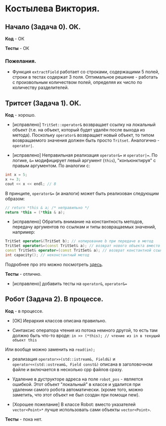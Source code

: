 # Костылева Виктория.

## Начало (Задача 0). ОК.

**Код** - ОК

**Тесты** - ОК

### Пожелания.

- Функция `extractField` работает со строками, содержащими 5 полей, строки в тестах содержат 3 поля. Оптимальное решение - работать с произвольным количеством полей, определяя их число по количеству разделителей.

## Тритсет (Задача 1). ОК.

**Код** - хорошо.

- [исправлено] `TritSet::operator&` возвращает ссылку на локальный объект (т.е. на объект, который будет удалён после выхода из метода).
Поскольку `operator&` возвращает новый объект, то типом возвращаемого значения должен быть просто `Tritset`. Аналогично	- `operator|`.

- [исправлено] Неправильная реализация `operator&=` и `operator|=`.
По логике, `&=` модифицирует левый аргумент (`this`), "конъюнктируя" с правым аргументом. По аналогии с:

```C++
int x = 5;
x += 3;
cout << x << endl; // 8
```

В принципе, `operator&=` (и аналоги) может быть реализован следующим образом:
```C++
// return *this & a; /* неправильно */
return *this = (*this & a);

```

- [исправлено] Обратить внимание на константность методов, передачу аргументов по ссылкам и типы возвращаемых значений, например:

```C++
TritSet operator&(TritSet b); // копирование b при передаче в метод
TritSet operator&=(const TritSet& a); // возврат нового объекта вместо ссылки на текущий
const TritSet& operator=(const TritSet& a); // возврат константной ссылки вместо неконстантной
int capacity(); // неконстантный метод
```

Подробнее про это можно посмотреть [здесь](/2016.cpp/seminar14/).

**Тесты** - отлично.

- [исправлено] добавить тесты на `operator&`, `operator&=`

## Робот (Задача 2). В процессе.

**Код** - в процессе.

- [ОК] Иерархия классов описана правильно.

- Синтаксис оператора чтения из потока немного другой, то есть там должно быть что-то вроде:
`in >> (*this); // чтение из in в текущий объект this`

Или вообще можно заменить на
`read(in);`

- реализация `operator>>(std::istream&, Field&)` и `operator<<(std::ostream&, Field const&)` описана в заголовочном файле и включается в несколько cpp файлов сразу.

- Удаление в дуструкторе адреса на поле `robot_pos` - является ошибкой.
Этот объект "локальный" в классе и удалится при удалении самого робота автоматически.
(кроме того, можно заметить, что этот объект не был создан при помощи new). 

- [Хорошее пожелание] В классе Robot: вместо указателей `vector<Point>*` лучше использовать сами объекты `vector<Point>`.

**Тесты** - пока нет.
